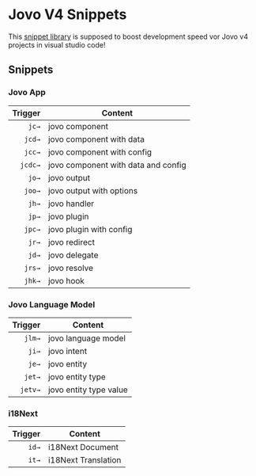 # Jovo V4 Snippets

This [snippet library](https://marketplace.visualstudio.com/items?itemName=jsadlowski.jovo-snippets) is supposed to boost development speed vor Jovo v4 projects in visual studio code!

## Snippets
### Jovo App
|  Trigger | Content                               |
| -------: | --------------------------------------|
| `jc→`    | jovo component                        |
| `jcd→`   | jovo component with data              |
| `jcc→`   | jovo component with config            |
| `jcdc→`  | jovo component with data and config   |
| `jo→`    | jovo output                           |
| `joo→`   | jovo output with options              |
| `jh→`    | jovo handler                          |
| `jp→`    | jovo plugin                           |
| `jpc→`   | jovo plugin with config               |
| `jr→`    | jovo redirect                         |
| `jd→`    | jovo delegate                         |
| `jrs→`   | jovo resolve                          |
| `jhk→`   | jovo hook                             |

### Jovo Language Model
|  Trigger | Content                               |
| -------: | --------------------------------------|
| `jlm→`   | jovo language model                   |
| `ji→`    | jovo intent                           |
| `je→`    | jovo entity                           |
| `jet→`   | jovo entity type                      |
| `jetv→`  | jovo entity type value                |

### i18Next
|  Trigger | Content                               |
| -------: | --------------------------------------|
| `id→`    | i18Next Document                      |
| `it→`    | i18Next Translation                   |